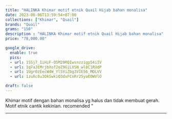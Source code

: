 ```yaml
---
title: "HALINKA Khimar motif etnik Quail Hijab bahan monalisa"
date: 2023-06-06T13:59:54+07:00
collections: ["Khimar", "Quail"]
brands: "Quail"
grams: "150"
description : "HALINKA Khimar motif etnik Quail Hijab bahan monalisa"
price: "78,000.00"

google_drive:
  enable: true
  pics:
  - url: 1SSj7_IiHiF-O5M29RQIwsnzzigp54iIV
  - url: 1q7aJEMrjbXof2oZ9GiLVSN_wl8C1RUdP
  - url: 1Ugr0zEecW4W_YlSViZbg3VIE56_MOLVV
  - url: 1zuXc8u3OkSwkiQ3dxFCnRr25yaE0WVlO

draft: false
---
```


Khimar motif dengan bahan monalisa yg halus dan tidak membuat gerah. Motif etnik cantik kekinian. recomended "
__________    
